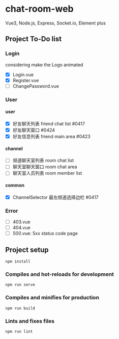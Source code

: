 # chat-room-web

Vue3, Node.js, Express, Socket.io, Element plus

## Project To-Do list

### Login

considering make the Logo animated

- [x] Login.vue
- [x] Register.vue
- [ ] ChangePassword.vue

### User

#### user

- [x] 好友聊天列表 friend chat list #0417
- [x] 好友聊天窗口 #0424
- [x] 好友信息列表 friend main area #0423

#### channel

- [ ] 频道聊天室列表 room chat list
- [ ] 聊天室聊天窗口 room chat area
- [ ] 聊天室人员列表 room member list

#### common

- [x] ChannelSelector 最左频道选择边栏 #0417

### Error

- [ ] 403.vue
- [ ] 404.vue
- [ ] 500.vue: 5xx status code page

## Project setup

```
npm install
```

### Compiles and hot-reloads for development

```
npm run serve
```

### Compiles and minifies for production

```
npm run build
```

### Lints and fixes files

```
npm run lint
```
